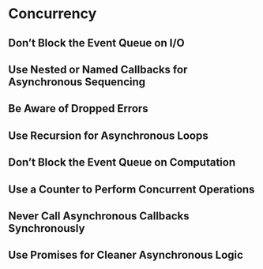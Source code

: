 # Concurrency

## Don’t Block the Event Queue on I/O

## Use Nested or Named Callbacks for Asynchronous Sequencing

## Be Aware of Dropped Errors

## Use Recursion for Asynchronous Loops

## Don’t Block the Event Queue on Computation

## Use a Counter to Perform Concurrent Operations

## Never Call Asynchronous Callbacks Synchronously

## Use Promises for Cleaner Asynchronous Logic